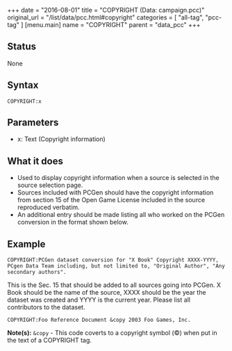 +++
date = "2016-08-01"
title = "COPYRIGHT (Data: campaign.pcc)"
original_url = "/list/data/pcc.html#copyright"
categories = [ "all-tag", "pcc-tag" ]
[menu.main]
    name = "COPYRIGHT"
    parent = "data_pcc"
+++

## Status

None

## Syntax

`COPYRIGHT:x`

## Parameters

-   x: Text (Copyright information)



What it does
------------

-   Used to display copyright information when a source is selected in
    the source selection page.
-   Sources included with PCGen should have the copyright information
    from section 15 of the Open Game License included in the source
    reproduced verbatim.
-   An additional entry should be made listing all who worked on the
    PCGen conversion in the format shown below.

Example
-------

`COPYRIGHT:PCGen dataset conversion for "X Book" Copyright XXXX-YYYY, PCgen Data Team including, but not limited to, "Original Author", "Any secondary authors".`

This is the Sec. 15 that should be added to all sources going into
PCGen. X Book should be the name of the source, XXXX should be the year
the dataset was created and YYYY is the current year. Please list all
contributors to the dataset.

`COPYRIGHT:Foo Reference Document &copy 2003 Foo Games, Inc.`

**Note(s):** `&copy` - This code coverts to a copyright symbol (©) when
put in the text of a COPYRIGHT tag.

